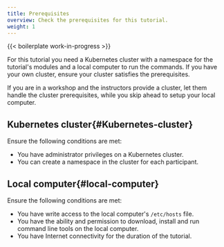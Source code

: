 ```yaml
---
title: Prerequisites
overview: Check the prerequisites for this tutorial.
weight: 1
---
```


{{< boilerplate work-in-progress >}}

For this tutorial you need a Kubernetes cluster with a namespace for the
tutorial's modules and a local computer to run the commands. If you have your
own cluster, ensure your cluster satisfies the prerequisites.

If you are in a workshop and the instructors provide a cluster, let
them handle the cluster prerequisites, while you skip ahead to setup your local
computer.

## Kubernetes cluster{#Kubernetes-cluster}

Ensure the following conditions are met:

- You have administrator privileges on a Kubernetes cluster.
- You can create a namespace in the cluster for each participant.

## Local computer{#local-computer}

Ensure the following conditions are met:

- You have write access to the local computer's `/etc/hosts` file.
- You have the ability and permission to download, install and run command line tools on the local computer.
- You have Internet connectivity for the duration of the tutorial.
